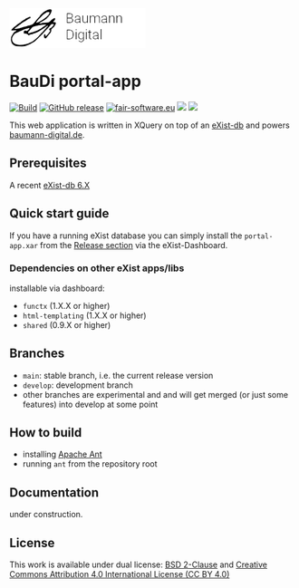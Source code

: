 [![BauDi Logo](https://raw.githubusercontent.com/Baumann-Digital/portal-app/develop/resources/img/logo_baudi.png)](https://baumann-digital.de/)

# BauDi portal-app

[![Build](https://github.com/Baumann-Digital/portal-app/actions/workflows/build.yml/badge.svg?branch=main&event=push)](https://github.com/Baumann-Digital/portal-app/actions/workflows/build.yml)
[![GitHub release](https://img.shields.io/github/release/Baumann-Digital/portal-app.svg)](https://github.com/Baumann-Digital/portal-app/releases)
[![fair-software.eu](https://img.shields.io/badge/fair--software.eu-%E2%97%8F%20%20%E2%97%8F%20%20%E2%97%8B%20%20%E2%97%8B%20%20%E2%97%8B-orange)](https://fair-software.eu)
[![](https://img.shields.io/badge/license-BSD2-green.svg)](https://github.com/Baumann-Digital/portal-app/blob/develop/LICENSE)
[![](https://img.shields.io/badge/license-CC--BY--4.0-green.svg)](https://raw.githubusercontent.com/Baumann-Digital/portal-app/develop/LICENSE)

</div>

This web application is written in XQuery on top of an [eXist-db](http://exist-db.org) and powers [baumann-digital.de](https://baumann-digital.de).


## Prerequisites

A recent [eXist-db 6.X](http://exist-db.org/) 

## Quick start guide

If you have a running eXist database you can simply install the `portal-app.xar` from the [Release section](https://github.com/Baumann-Digital/portal-app/releases) via the eXist-Dashboard.

### Dependencies on other eXist apps/libs

installable via dashboard:
* `functx` (1.X.X or higher)
* `html-templating` (1.X.X or higher)
* `shared` (0.9.X or higher)

## Branches

* `main`: stable branch, i.e. the current release version
* `develop`: development branch
* other branches are experimental and and will get merged (or just some features) into develop at some point

## How to build

* installing [Apache Ant](https://ant.apache.org)
* running `ant` from the repository root

## Documentation

under construction.


## License

This work is available under dual license: [BSD 2-Clause](http://opensource.org/licenses/BSD-2-Clause) and [Creative Commons Attribution 4.0 International License (CC BY 4.0)](https://creativecommons.org/licenses/by/4.0/)
